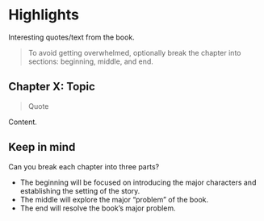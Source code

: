 # Highlights

Interesting quotes/text from the book.

> To avoid getting overwhelmed, optionally break the chapter into sections: beginning, middle, and end.

## Chapter X: Topic

> Quote

Content.

## Keep in mind

Can you break each chapter into three parts?

- The beginning will be focused on introducing the major characters and establishing the setting of the story.
- The middle will explore the major “problem” of the book.
- The end will resolve the book’s major problem.

